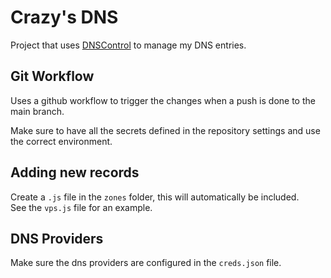 # Crazy's DNS

Project that uses [DNSControl](https://stackexchange.github.io/dnscontrol/) to manage my DNS entries.  

## Git Workflow

Uses a github workflow to trigger the changes when a push is done to the main branch.  

Make sure to have all the secrets defined in the repository settings and use the correct environment.

## Adding new records

Create a `.js` file in the `zones` folder, this will automatically be included.  
See the `vps.js` file for an example.  

## DNS Providers

Make sure the dns providers are configured in the `creds.json` file.